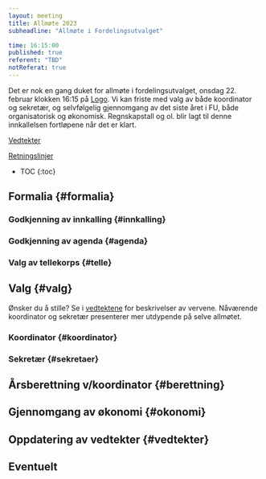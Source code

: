 ```yaml
---
layout: meeting
title: Allmøte 2023
subheadline: "Allmøte i Fordelingsutvalget"

time: 16:15:00
published: true
referent: "TBD"
notReferat: true
---
```


Det er nok en gang duket for allmøte i fordelingsutvalget, onsdag 22. februar klokken 16:15 på [Logo](https://use.mazemap.com/#v=1&config=uio&zlevel=2&center=10.718472,59.943668&zoom=18&sharepoitype=poi&sharepoi=1000987591&campusid=799). Vi kan friste med valg av både koordinator og sekretær, og selvfølgelig gjennomgang av det siste året i FU, både organisatorisk og økonomisk. Regnskapstall og ol. blir lagt til denne innkallelsen fortløpene når det er klart.

[Vedtekter](https://fordelingsutvalget.org/vedtekter/)

[Retningslinjer](https://fordelingsutvalget.org/retningslinjer/)

- TOC
  {:toc}

## Formalia {#formalia}

### Godkjenning av innkalling {#innkalling}

### Godkjenning av agenda {#agenda}

### Valg av tellekorps {#telle}

## Valg {#valg}

Ønsker du å stille? Se i [vedtektene](https://fordelingsutvalget.org/vedtekter/) for beskrivelser av vervene.
Nåværende koordinator og sekretær presenterer mer utdypende på selve allmøtet.

### Koordinator {#koordinator}

### Sekretær {#sekretaer}

## Årsberettning v/koordinator {#berettning}

## Gjennomgang av økonomi {#okonomi}

## Oppdatering av vedtekter {#vedtekter}

## Eventuelt
